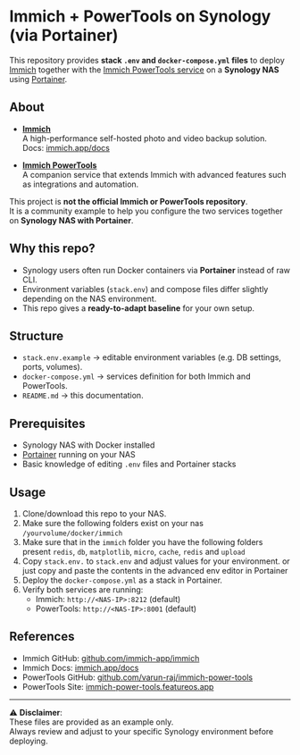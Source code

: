 # Immich + PowerTools on Synology (via Portainer)

This repository provides **stack `.env` and `docker-compose.yml` files** to deploy [Immich](https://immich.app) together with the [Immich PowerTools service](https://immich-power-tools.featureos.app/b/integrations) on a **Synology NAS** using [Portainer](https://www.portainer.io/).

## About

- **[Immich](https://github.com/immich-app/immich)**  
  A high-performance self-hosted photo and video backup solution.  
  Docs: [immich.app/docs](https://immich.app/docs/overview/welcome)

- **[Immich PowerTools](https://github.com/varun-raj/immich-power-tools)**  
  A companion service that extends Immich with advanced features such as integrations and automation.

This project is **not the official Immich or PowerTools repository**.  
It is a community example to help you configure the two services together on **Synology NAS with Portainer**.

## Why this repo?

- Synology users often run Docker containers via **Portainer** instead of raw CLI.
- Environment variables (`stack.env`) and compose files differ slightly depending on the NAS environment.  
- This repo gives a **ready-to-adapt baseline** for your own setup.

## Structure

- `stack.env.example` → editable environment variables (e.g. DB settings, ports, volumes).  
- `docker-compose.yml` → services definition for both Immich and PowerTools.  
- `README.md` → this documentation.

## Prerequisites

- Synology NAS with Docker installed  
- [Portainer](https://www.portainer.io/) running on your NAS  
- Basic knowledge of editing `.env` files and Portainer stacks  

## Usage

1. Clone/download this repo to your NAS.
2. Make sure the following folders exist on your nas `/yourvolume/docker/immich`
3. Make sure that in the `immich` folder you have the following folders present `redis`, `db`, `matplotlib`, `micro`, `cache`, `redis` and `upload`   
4. Copy `stack.env.` to `stack.env` and adjust values for your environment. or just copy and paste the contents in the advanced env editor in Portainer  
5. Deploy the `docker-compose.yml` as a stack in Portainer.  
6. Verify both services are running:
   - Immich: `http://<NAS-IP>:8212` (default)  
   - PowerTools: `http://<NAS-IP>:8001` (default)

## References

- Immich GitHub: [github.com/immich-app/immich](https://github.com/immich-app/immich)  
- Immich Docs: [immich.app/docs](https://immich.app/docs/overview/welcome)  
- PowerTools GitHub: [github.com/varun-raj/immich-power-tools](https://github.com/varun-raj/immich-power-tools)  
- PowerTools Site: [immich-power-tools.featureos.app](https://immich-power-tools.featureos.app/b/integrations)

---

⚠️ **Disclaimer**:  
These files are provided as an example only.  
Always review and adjust to your specific Synology environment before deploying.
